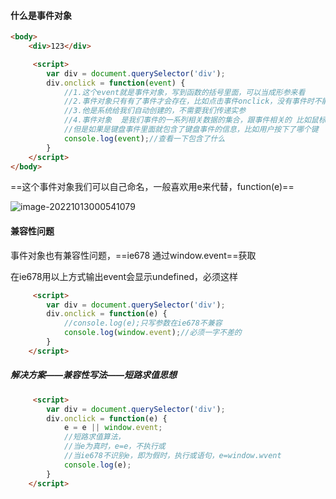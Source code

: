 #### 什么是事件对象

```html
<body>
    <div>123</div>

     <script>
        var div = document.querySelector('div');
        div.onclick = function(event) {
            //1.这个event就是事件对象，写到函数的括号里面，可以当成形参来看
            //2.事件对象只有有了事件才会存在，比如点击事件onclick，没有事件时不能往里面写参数
            //3.他是系统给我们自动创建的，不需要我们传递实参
            //4.事件对象  是我们事件的一系列相关数据的集合，跟事件相关的 比如鼠标点击里面就包含了鼠标的相关信息——鼠标坐标
            //但是如果是键盘事件里面就包含了键盘事件的信息，比如用户按下了哪个键
            console.log(event);//查看一下包含了什么
        }
    </script>
</body>
```

==这个事件对象我们可以自己命名，一般喜欢用e来代替，function(e)==

![image-20221013000541079](D:\TyporaWorks\图片文件夹存放\image-20221013000541079.png)



#### 兼容性问题

事件对象也有兼容性问题，==ie678 通过window.event==获取

在ie678用以上方式输出event会显示undefined，必须这样

```html
     <script>
        var div = document.querySelector('div');
        div.onclick = function(e) {
            //console.log(e);只写参数在ie678不兼容
            console.log(window.event);//必须一字不差的
        }
    </script>
```

##### 解决方案——兼容性写法——短路求值思想

```html
     <script>
        var div = document.querySelector('div');
        div.onclick = function(e) {
            e = e || window.event;
            //短路求值算法，
            //当e为真时，e=e，不执行或
            //当ie678不识别e，即为假时，执行或语句，e=window.wvent
            console.log(e);  
        }
    </script>
```

